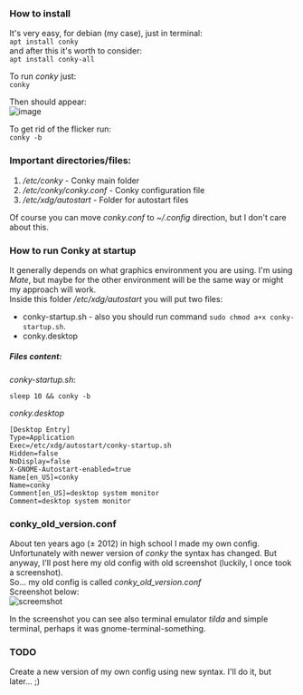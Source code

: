 ### How to install
It's very easy, for debian (my case), just in terminal: <br/>
`apt install conky` <br/>
and after this it's worth to consider: <br/>
`apt install conky-all`

To run *conky* just: <br/>
`conky`

Then should appear: <br/>
![image](https://user-images.githubusercontent.com/43972902/125082284-525ef280-e0c7-11eb-9d02-1cc628f63b41.png)

To get rid of the flicker run: <br/>
`conky -b`

### Important directories/files:
1. */etc/conky* - Conky main folder
2. */etc/conky/conky.conf* - Conky configuration file
3. */etc/xdg/autostart* - Folder for autostart files

Of course you can move *conky.conf* to *~/.config* direction, but I don't care
about this.

### How to run Conky at startup
It generally depends on what graphics environment you are using. I'm using
*Mate*, but maybe for the other environment will be the same way or might my 
approach will work. 
<br/>
Inside this folder */etc/xdg/autostart* you will put two files: <br/>
- conky-startup.sh - also you should run command `sudo chmod a+x conky-startup.sh`.
- conky.desktop

##### Files content:
*conky-startup.sh*: <br/>
```
sleep 10 && conky -b
```

*conky.desktop* <br/>
```
[Desktop Entry]
Type=Application
Exec=/etc/xdg/autostart/conky-startup.sh
Hidden=false
NoDisplay=false
X-GNOME-Autostart-enabled=true
Name[en_US]=conky
Name=conky
Comment[en_US]=desktop system monitor
Comment=desktop system monitor
```

### conky_old_version.conf
About ten years ago (± 2012) in high school I made my own config. Unfortunately 
with newer version of *conky* the syntax has changed. But anyway, I'll post here
my old config with old screenshot (luckily, I once took a screenshot). <br/>
So... my old config is called *conky_old_version.conf* <br/>
Screenshot below: <br/>
![screemshot](https://user-images.githubusercontent.com/43972902/125206490-dfe94080-e287-11eb-92a2-1340d16c9b29.jpg)

In the screenshot you can see also terminal emulator *tilda* and simple terminal,
perhaps it was gnome-terminal-something.

### TODO
Create a new version of my own config using new syntax. I'll do it, but later... 
;) 
